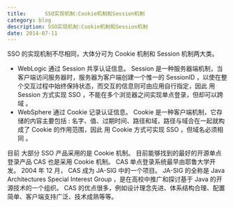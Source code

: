 ```yaml
---
title:      SSO实现机制:Cookie机制和Session机制
category: blog
description: SSO实现机制:Cookie机制和Session机制
date: 2014-07-11
---
```


SSO 的实现机制不尽相同，大体分可为 Cookie 机制和 Session 机制两大类。

* WebLogic 通过 Session 共享认证信息。 Session 是一种服务器端机制，当客户端访问服务器时，服务器为客户端创建一个惟一的 SessionID ，以使在整个交互过程中始终保持状态，而交互的信息则可由应用自行指定，因此 用 Session 方式实现 SSO ，不能在多个浏览器之间实现单点登录，但却可以跨域 。
* WebSphere 通过 Cookie 记录认证信息。 Cookie 是一种客户端机制，它存储的内容主要包括 : 名字、值、过期时间、路径和域，路径与域合在一起就构成了 Cookie 的作用范围，因此 用 Cookie 方式可实现 SSO ，但域名必须相同 。

目前 大部分 SSO 产品采用的是 Cookie 机制。 目前能够找到的最好的开源单点登录产品 CAS 也是采用 Cookie 机制。 CAS 单点登录系统最早由耶鲁大学开发。 2004 年 12 月， CAS 成为 JA-SIG 中的一个项目。 JA-SIG 的全称是 Java Architectures Special Interest Group ，是在高校中推广和探讨基于 Java 的开源技术的一个组织。 CAS 的优点很多，例如设计理念先进、体系结构合理、配置简单、客户端支持广泛、技术成熟等等。